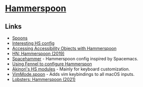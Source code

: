 # [Hammerspoon](https://github.com/Hammerspoon/hammerspoon)

## Links

- [Spoons](https://github.com/Hammerspoon/hammerspoon/blob/master/SPOONS.md)
- [Interesting HS config](https://github.com/S1ngS1ng/HammerSpoon)
- [Accessing Accessibility Objects with Hammerspoon](https://github.com/asmagill/hs._asm.axuielement)
- [HN: Hammerspoon (2019)](https://news.ycombinator.com/item?id=21801178)
- [Spacehammer](https://github.com/agzam/spacehammer) - Hammerspoon config inspired by Spacemacs.
- [Using Fennel to configure Hammerspon](https://lobste.rs/s/tkm8nh/using_fennel_configure_hammerspon)
- [Akinori's HS modules](https://github.com/knu/hs-knu) - Mainly for keyboard customization.
- [VimMode.spoon](https://github.com/dbalatero/VimMode.spoon) - Adds vim keybindings to all macOS inputs.
- [Lobsters: Hammerspoon (2021)](https://lobste.rs/s/ltu8du/hammerspoon)
